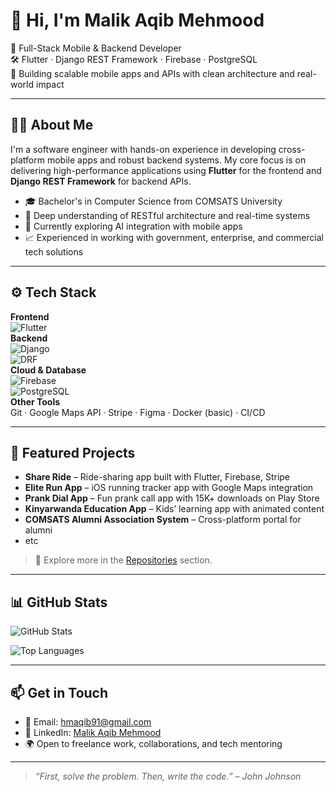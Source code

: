 # 👋 Hi, I'm Malik Aqib Mehmood

💼 Full-Stack Mobile & Backend Developer  
🛠️ Flutter · Django REST Framework · Firebase · PostgreSQL  
🚀 Building scalable mobile apps and APIs with clean architecture and real-world impact

---

## 👨‍💻 About Me

I'm a software engineer with hands-on experience in developing cross-platform mobile apps and robust backend systems. My core focus is on delivering high-performance applications using **Flutter** for the frontend and **Django REST Framework** for backend APIs.

- 🎓 Bachelor's in Computer Science from COMSATS University
- 🔁 Deep understanding of RESTful architecture and real-time systems
- 🧠 Currently exploring AI integration with mobile apps
- 📈 Experienced in working with government, enterprise, and commercial tech solutions

---

## ⚙️ Tech Stack

**Frontend**  
![Flutter](https://img.shields.io/badge/Flutter-02569B?logo=flutter&logoColor=white)  
**Backend**  
![Django](https://img.shields.io/badge/Django-092E20?logo=django&logoColor=white)  
![DRF](https://img.shields.io/badge/DRF-FF0000?logo=django&logoColor=white)  
**Cloud & Database**  
![Firebase](https://img.shields.io/badge/Firebase-FFCA28?logo=firebase&logoColor=black)  
![PostgreSQL](https://img.shields.io/badge/PostgreSQL-336791?logo=postgresql&logoColor=white)  
**Other Tools**  
Git · Google Maps API · Stripe · Figma · Docker (basic) · CI/CD  

---

## 📱 Featured Projects

- **Share Ride** – Ride-sharing app built with Flutter, Firebase, Stripe  
- **Elite Run App** – iOS running tracker app with Google Maps integration  
- **Prank Dial App** – Fun prank call app with 15K+ downloads on Play Store  
- **Kinyarwanda Education App** – Kids’ learning app with animated content 
- **COMSATS Alumni Association System** – Cross-platform portal for alumni
- etc 

> 💼 Explore more in the [Repositories](https://github.com/your-github-username?tab=repositories) section.

---

## 📊 GitHub Stats

![GitHub Stats](https://github-readme-stats.vercel.app/api?username=your-github-username&show_icons=true&theme=github_dark&hide_border=true)

![Top Languages](https://github-readme-stats.vercel.app/api/top-langs/?username=your-github-username&layout=compact&theme=github_dark&hide_border=true)

---

## 📫 Get in Touch

- 📧 Email: hmaqib91@gmail.com  
- 🔗 LinkedIn: [Malik Aqib Mehmood](https://www.linkedin.com/in/malik-aqib-mehmood/)  
- 🌍 Open to freelance work, collaborations, and tech mentoring

---

> _“First, solve the problem. Then, write the code.” – John Johnson_
